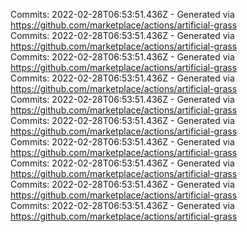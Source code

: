 Commits: 2022-02-28T06:53:51.436Z - Generated via https://github.com/marketplace/actions/artificial-grass
<br>
Commits: 2022-02-28T06:53:51.436Z - Generated via https://github.com/marketplace/actions/artificial-grass
<br>
Commits: 2022-02-28T06:53:51.436Z - Generated via https://github.com/marketplace/actions/artificial-grass
<br>
Commits: 2022-02-28T06:53:51.436Z - Generated via https://github.com/marketplace/actions/artificial-grass
<br>
Commits: 2022-02-28T06:53:51.436Z - Generated via https://github.com/marketplace/actions/artificial-grass
<br>
Commits: 2022-02-28T06:53:51.436Z - Generated via https://github.com/marketplace/actions/artificial-grass
<br>
Commits: 2022-02-28T06:53:51.436Z - Generated via https://github.com/marketplace/actions/artificial-grass
<br>
Commits: 2022-02-28T06:53:51.436Z - Generated via https://github.com/marketplace/actions/artificial-grass
<br>
Commits: 2022-02-28T06:53:51.436Z - Generated via https://github.com/marketplace/actions/artificial-grass
<br>
Commits: 2022-02-28T06:53:51.436Z - Generated via https://github.com/marketplace/actions/artificial-grass
<br>
